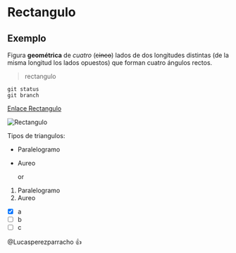 # Rectangulo
## Exemplo
Figura **geométrica** de _cuatro_ (~~cinco~~) lados de dos longitudes distintas (de la misma longitud los lados opuestos) que forman cuatro ángulos rectos.

> rectangulo
```
git status
git branch
```
[Enlace Rectangulo](src/exemplorectangulo.java)

![Rectangulo](https://upload.wikimedia.org/wikipedia/commons/thumb/9/92/IconoRect%C3%A1ngulo.svg/1920px-IconoRect%C3%A1ngulo.svg.png)

Tipos de triangulos:
- Paralelogramo
- Aureo

     or
1. Paralelogramo
2. Aureo

- [x] a
- [ ] b
- [ ] c

@Lucasperezparracho :+1:

